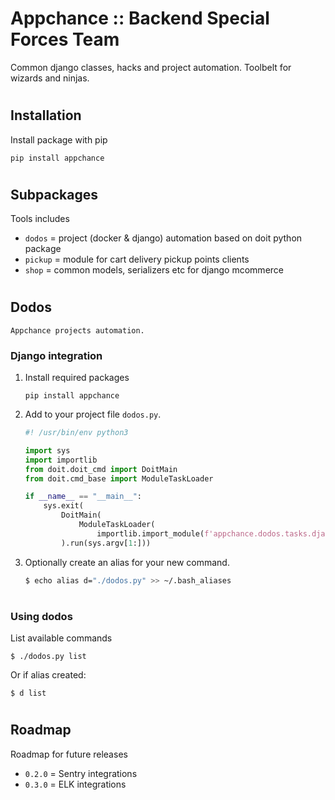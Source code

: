 # Appchance :: Backend Special Forces Team

Common django classes, hacks and project automation. Toolbelt for wizards and ninjas.

#
## Installation
Install package with pip

    pip install appchance
#
## Subpackages
Tools includes

- `dodos` = project (docker & django) automation based on doit python package
- `pickup` = module for cart delivery pickup points clients
- `shop` = common models, serializers etc for django mcommerce

#
## Dodos
`Appchance projects automation.`


### Django integration

1. Install required packages

    `pip install appchance`

2. Add to your project file `dodos.py`.
    ```python
    #! /usr/bin/env python3

    import sys
    import importlib
    from doit.doit_cmd import DoitMain
    from doit.cmd_base import ModuleTaskLoader

    if __name__ == "__main__":
        sys.exit(
            DoitMain(
                ModuleTaskLoader(
                    importlib.import_module(f'appchance.dodos.tasks.django'))
            ).run(sys.argv[1:]))
    ```

3. Optionally create an alias for your new command.
    ```bash
    $ echo alias d="./dodos.py" >> ~/.bash_aliases
    ```
#
### Using dodos
List available commands

    $ ./dodos.py list

Or if alias created:

    $ d list


#
## Roadmap
Roadmap for future releases

* `0.2.0` = Sentry integrations
* `0.3.0` = ELK integrations
#
